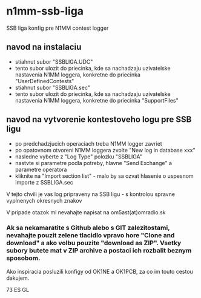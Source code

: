 # n1mm-ssb-liga
SSB liga konfig pre N1MM contest logger 

## navod na instalaciu

- stiahnut subor "SSBLIGA.UDC"
- tento subor ulozit do priecinka, kde sa nachadzaju uzivatelske nastavenia N1MM loggera, konkretne do priecinka "UserDefinedContests"
- stiahnut subor "SSBLIGA.sec"
- tento subor ulozit do priecinka, kde sa nachadzaju uzivatelske nastavenia N1MM loggera, konkretne do priecinka "SupportFiles"

## navod na vytvorenie kontestoveho logu pre SSB ligu

- po predchadzjucich operaciach treba N1MM logger zavriet
- po opatovnom otvoreni N1MM loggera zvolte "New log in database xxx"
- nasledne vyberte z "Log Type" polozku "SSBLIGA"
- nastvte si parametre podla potreby, hlavne "Send Exchange" a parametre operatora
- kliknite na "Import section list" - malo by sa ozvat hlasenie o uspesnom importe z SSBLIGA.sec

V tejto chvili je vas log pripraveny na SSB ligu - s kontrolou spravne vyplnenych okresnych znakov

V pripade otazok mi nevahajte napisat na om5ast(at)omradio.sk

### Ak sa nekamaratite s Github alebo s GIT zalezitostami, nevahajte pouzit zelene tlacidlo vpravo hore "Clone and download" a ako volbu pouzite "download as ZIP". Vsetky subory butete mat v ZIP archive a postaci ich rozbalit  beznym sposobom.

Ako inspiracia posluzili konfigy od OK1NE a OK1PCB, za co im touto cestou dakujem.

73 ES GL
